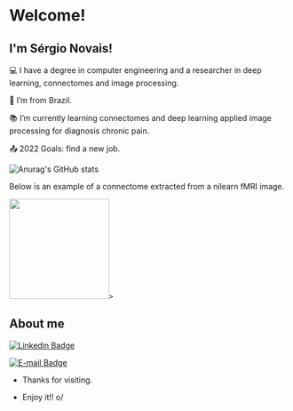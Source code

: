 <!--

-->
# Welcome!

 

## I'm Sérgio Novais!

 

:computer: I have a degree in computer engineering and a researcher in deep learning, connectomes and image processing.

:house_with_garden: I’m from Brazil.

:books: I’m currently learning connectomes and deep learning applied image processing for diagnosis chronic pain.

:outbox_tray: 2022 Goals: find a new job.


![Anurag's GitHub stats](https://github-readme-stats.vercel.app/api?username=snovais&theme=outrun&show_icons=true)
 

 <p>Below is an example of a connectome extracted from a nilearn fMRI image.</p>
 
 <code><img height= "180" src= "https://nilearn.github.io/stable/_images/sphx_glr_plot_probabilistic_atlas_extraction_002.png" style="horizontal-align:middle">></code>

## About me

[![Linkedin Badge](https://img.shields.io/badge/-LinkedIn-blue?style=flat-square&logo=Linkedin&logoColor=white&link= )]( https://www.linkedin.com/in/sergio-novais/)

[![E-mail Badge](https://img.shields.io/badge/-gmail-red?style=flat-square&logo=Linkedin&logoColor=white&link= )]( https://mail.google.com/mail/u/1/#inbox?compose=VpCqJZNHQRWRdnqGMfskCsJQkHfDXNRvxNcBjZVlKbvdzfWPqSVLzBsrfLpkzCPmMShsBnq)

- Thanks for visiting.

- Enjoy it!! o/
